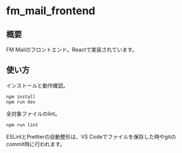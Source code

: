 # fm_mail_frontend

## 概要

FM Mailのフロントエンド。Reactで実装されています。

## 使い方

インストールと動作確認。

```Shell
npm install
npm run dev
```

全対象ファイルのlint。

```Shell
npm run lint
```

ESLintとPrettierの自動整形は、VS Codeでファイルを保存した時やgitのcommit時に行われます。
